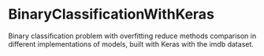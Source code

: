 # BinaryClassificationWithKeras
Binary classification problem with overfitting reduce methods comparison in different implementations of models, built with Keras with the imdb dataset. 
